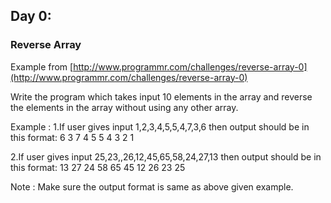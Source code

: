 ## Day 0: ##
### Reverse Array ###
Example from [http://www.programmr.com/challenges/reverse-array-0](http://www.programmr.com/challenges/reverse-array-0)

Write the program which takes input 10 elements in the array and reverse the elements in the array without using any other array.

Example :
1.If user gives input 1,2,3,4,5,5,4,7,3,6 then output should be in this format:
6 3 7 4 5 5 4 3 2 1

2.If user gives input 25,23,,26,12,45,65,58,24,27,13 then output should be in this format:
13 27 24 58 65 45 12 26 23 25

Note : Make sure the output format is same as above given example.
